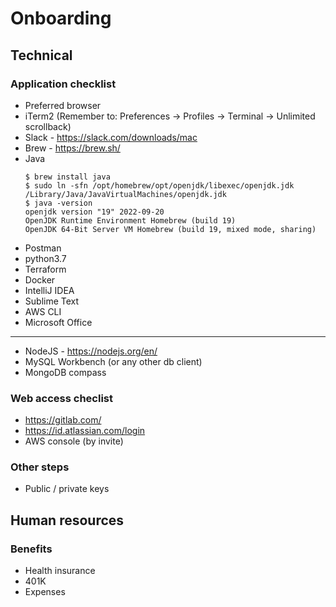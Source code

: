 # Onboarding

## Technical

### Application checklist
- Preferred browser
- iTerm2 (Remember to: Preferences -> Profiles -> Terminal -> Unlimited scrollback)
- Slack - https://slack.com/downloads/mac
- Brew - https://brew.sh/
- Java
  ```
  $ brew install java
  $ sudo ln -sfn /opt/homebrew/opt/openjdk/libexec/openjdk.jdk /Library/Java/JavaVirtualMachines/openjdk.jdk
  $ java -version
  openjdk version "19" 2022-09-20
  OpenJDK Runtime Environment Homebrew (build 19)
  OpenJDK 64-Bit Server VM Homebrew (build 19, mixed mode, sharing)
  ```
- Postman
- python3.7
- Terraform
- Docker
- IntelliJ IDEA
- Sublime Text
- AWS CLI
- Microsoft Office

---

- NodeJS - https://nodejs.org/en/
- MySQL Workbench (or any other db client)
- MongoDB compass

### Web access checlist
- https://gitlab.com/
- https://id.atlassian.com/login
- AWS console (by invite)

### Other steps
- Public / private keys

## Human resources

### Benefits
- Health insurance
- 401K
- Expenses

